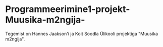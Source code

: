# Programmeerimine1-projekt-Muusika-m2ngija-

Tegemist on Hannes Jaakson'i ja Koit Soodla Ülikooli projektiga "Muusika m2ngija".
